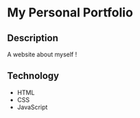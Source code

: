 # My Personal Portfolio

## Description 
A website about myself !

## Technology
- HTML
- CSS
- JavaScript